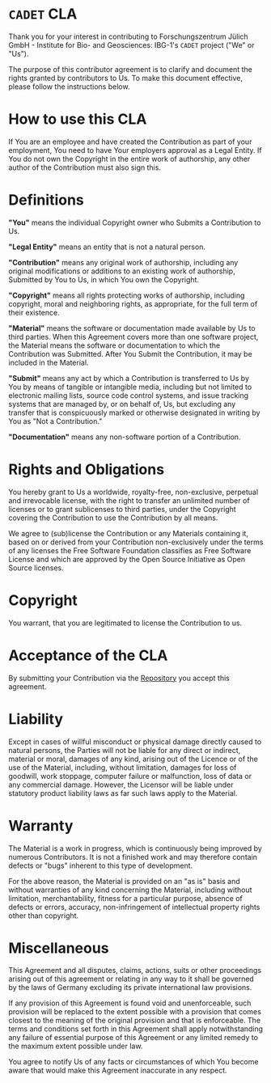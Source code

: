 # `CADET` CLA

Thank you for your interest in contributing to Forschungszentrum Jülich GmbH - Institute for Bio- and Geosciences: IBG-1's `CADET` project ("We" or "Us").

The purpose of this contributor agreement is to clarify and document the rights granted by contributors to Us.
To make this document effective, please follow the instructions below.

# How to use this CLA

If You are an employee and have created the Contribution as part of your employment, You need to have Your employers approval as a Legal Entity.
If You do not own the Copyright in the entire work of authorship, any other author of the Contribution must also sign this.

# Definitions

**"You"** means the individual Copyright owner who Submits a Contribution to Us.

**"Legal Entity"** means an entity that is not a natural person.

**"Contribution"** means any original work of authorship, including any original modifications or additions to an existing work of authorship, Submitted by You to Us, in which You own the Copyright.

**"Copyright"** means all rights protecting works of authorship, including copyright, moral and neighboring rights, as appropriate, for the full term of their existence.

**"Material"** means the software or documentation made available by Us to third parties.
When this Agreement covers more than one software project, the Material means the software or documentation to which the Contribution was Submitted.
After You Submit the Contribution, it may be included in the Material.

**"Submit"** means any act by which a Contribution is transferred to Us by You by means of tangible or intangible media, including but not limited to electronic mailing lists, source code control systems, and issue tracking systems that are managed by, or on behalf of, Us, but excluding any transfer that is conspicuously marked or otherwise designated in writing by You as "Not a Contribution."

**"Documentation"** means any non-software portion of a Contribution.

# Rights and Obligations

You hereby grant to Us a worldwide, royalty-free, non-exclusive, perpetual and irrevocable license, with the right to transfer an unlimited number of licenses or to grant sublicenses to third parties, under the Copyright covering the Contribution to use the Contribution by all means.

We agree to (sub)license the Contribution or any Materials containing it, based on or derived from your Contribution non-exclusively under the terms of any licenses the Free Software Foundation classifies as Free Software License and which are approved by the Open Source Initiative as Open Source licenses.

# Copyright

You warrant, that you are legitimated to license the Contribution to us.

# Acceptance of the CLA

By submitting your Contribution via the [Repository](https://github.com/modsim/CADET) you accept this agreement.


# Liability

Except in cases of willful misconduct or physical damage directly caused to natural persons, the Parties will not be liable for any direct or indirect, material or moral, damages of any kind, arising out of the Licence or of the use of the Material, including, without limitation, damages for loss of goodwill, work stoppage, computer failure or malfunction, loss of data or any commercial damage.
However, the Licensor will be liable under statutory product liability laws as far such laws apply to the Material.

# Warranty

The Material is a work in progress, which is continuously being improved by numerous Contributors.
It is not a finished work and may therefore contain defects or "bugs" inherent to this type of development.

For the above reason, the Material is provided on an "as is" basis and without warranties of any kind concerning the Material, including without limitation,
merchantability, fitness for a particular purpose, absence of defects or errors, accuracy, non-infringement of intellectual property rights other than copyright.

# Miscellaneous

This Agreement and all disputes, claims, actions, suits or other proceedings arising out of this agreement or relating in any way to it shall be governed by the laws of Germany excluding its private international law provisions.

If any provision of this Agreement is found void and unenforceable, such provision will be replaced to the extent possible with a provision that comes closest to the meaning of the original provision and that is enforceable.
The terms and conditions set forth in this Agreement shall apply notwithstanding any failure of essential purpose of this Agreement or any limited remedy to the maximum extent possible under law.

You agree to notify Us of any facts or circumstances of which You become aware that would make this Agreement inaccurate in any respect.
